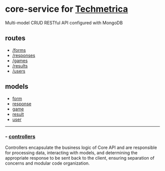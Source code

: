 # core-service for [Techmetrica](https://github.com/techmetrica/techmetrica-docs)

Multi-model CRUD RESTful API configured with MongoDB

## routes

- [/forms](./src/routes/form.router.js.md)
- [/responses](./src/routes/response.router.js.md)
- [/games](./src/routes/response.router.js.md)
- [/results](./src/routes/result.router.js.md)
- [/users](./src/routes/user.router.js.md)

## models

- [form](./src/models/form.model.js.md)
- [response](./src/models/response.model.js.md)
- [game](./src/models/game.model.js.md)
- [result](./src/models/result.model.js.md)
- [user](./src/models/user.model.js.md)

---

### - [controllers](./src/controllers/)

Controllers encapsulate the business logic of Core API and are responsible for processing data, interacting with models, and determining the appropriate response to be sent back to the client, ensuring separation of concerns and modular code organization.
